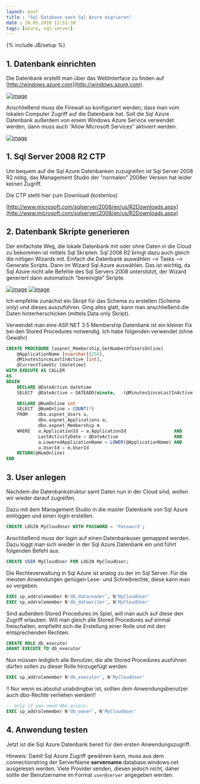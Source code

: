 ```yaml
---
layout: post
title : "Sql Database nach Sql Azure migrieren"
date : 28.05.2010 11:51:39
tags: [azure, sql-server]
---
```

{% include JB/setup %}

## 1. Datenbank einrichten

Die Datenbank erstellt man über das WebInterface zu finden auf [http://windows.azure.com](http://windows.azure.com).

[![image](http://www.vb-magazin.de/forums/blogs/janm/image_thumb_7DC72601.png "image")](http://www.vb-magazin.de/forums/blogs/janm/image_27F6D3EA.png) 

Anschließend muss die Firewall so konfiguriert werden, dass man vom lokalen Computer Zugriff auf die Datenbank hat. Soll die Sql Azure Datenbank außerdem von einem Windows Azure Service verwendet werden, dann muss auch “Allow Microsoft Services” aktiviert werden.

[![image](http://www.vb-magazin.de/forums/blogs/janm/image_thumb_69CD936B.png "image")](http://www.vb-magazin.de/forums/blogs/janm/image_31FB4F48.png) 

## 1. Sql Server 2008 R2 CTP

Um bequem auf die Sql Azure Datenbanken zuzugreifen ist Sql Server 2008 R2 nötig, das Management Studio der “normalen” 2008er Version hat leider keinen Zugriff.

Die CTP steht hier zum Download (kostenlos)

[http://www.microsoft.com/sqlserver/2008/en/us/R2Downloads.aspx](http://www.microsoft.com/sqlserver/2008/en/us/R2Downloads.aspx)

## 2. Datenbank Skripte generieren

Der einfachste Weg, die lokale Datenbank mit oder ohne Daten in die Cloud zu bekommen ist mittels Sql Skripten. Sql 2008 R2 bringt dazu auch gleich die nötigen Wizards mit. Einfach die Datenbank auswählen –> Tasks –> Generate Scripts. Dann im Wizard Sql Azure auswählen. Das ist wichtig, da Sql Azure nicht alle Befehle des Sql Servers 2008 unterstützt, der Wizard generiert dann automatisch “bereinigte” Skripte.

[![image](http://www.vb-magazin.de/forums/blogs/janm/image_thumb_3F9DE583.png "image")](http://www.vb-magazin.de/forums/blogs/janm/image_1B590101.png) [![image](http://www.vb-magazin.de/forums/blogs/janm/image_thumb_04D63CAD.png "image")](http://www.vb-magazin.de/forums/blogs/janm/image_5EE08C56.png) 

Ich empfehle zunächst ein Skript für das Schema zu erstellen (Schema only) und dieses auszuführen. Ging alles glatt, kann man anschließend die Daten hinterherschicken (mittels Data only Skript).

Verwendet man eine ASP.NET 3.5 Membership Datenbank ist ein kleiner Fix bei den Stored Procedures notwendig. Ich habe folgenden verwendet (ohne Gewähr)

````sql
CREATE PROCEDURE [aspnet_Membership_GetNumberOfUsersOnline]   
    @ApplicationName [nvarchar](256),   
    @MinutesSinceLastInActive [int],   
    @CurrentTimeUtc [datetime]   
WITH EXECUTE AS CALLER   
AS   
BEGIN   
    DECLARE @DateActive datetime   
    SELECT  @DateActive = DATEADD(minute,  -(@MinutesSinceLastInActive), @CurrentTimeUtc) 

    DECLARE @NumOnline int   
    SELECT  @NumOnline = COUNT(*)   
    FROM    dbo.aspnet_Users u,   
            dbo.aspnet_Applications a,   
            dbo.aspnet_Membership m   
    WHERE   u.ApplicationId = a.ApplicationId                  AND   
            LastActivityDate > @DateActive                     AND   
            a.LoweredApplicationName = LOWER(@ApplicationName) AND   
            u.UserId = m.UserId   
    RETURN(@NumOnline)   
END
````

## 3. User anlegen

Nachdem die Datenbankstruktur samt Daten nun in der Cloud sind, wollen wir wieder darauf zugreifen.

Dazu mit dem Management Studio in die master Datenbank von Sql Azure einloggen und einen login erstellen.

````sql
CREATE LOGIN MyCloudUser WITH PASSWORD = 'Password';
````

Anschließend muss der login auf einen Datenbankuser gemapped werden. Dazu loggt man sich wieder in der Sql Azure Datenbank ein und führt folgenden Befehl aus.

````sql
CREATE USER MyCloudUser FOR LOGIN MyCloudUser;
````

Die Rechteverwaltung in Sql Azure ist analog zu der im Sql Server. Für die meisten Anwendungen genügen Lese- und Schreibrechte, diese kann man so vergeben.

````sql
EXEC sp_addrolemember N'db_datareader', N'MyCloudUser'
EXEC sp_addrolemember N'db_datawriter', N'MyCloudUser'
````

Sind außerdem Stored Procedures im Spiel, will man auch auf diese den Zugriff erlauben. Will man gleich alle Stored Procedures auf einmal freischalten, empfielht sich die Erstellung einer Rolle und mit den entsprechenden Rechten.

````sql
CREATE ROLE db_executor   
GRANT EXECUTE TO db_executor
````

Nun müssen lediglich alle Benutzer, die alle Stored Procedures ausführen dürfen sollen zu dieser Rolle hinzugefügt werden

````sql
EXEC sp_addrolemember N'db_executor', N'MyCloudUser'
````

!! Nur wenn es absolut unabdingbar ist, sollten dem Anwendungsbenutzer auch dbo-Rechte verliehen werden!!

````sql
-- only if you need dbo access:
EXEC sp_addrolemember N'db_owner', N'MyCloudUser'
````

## 4. Anwendung testen

Jetzt ist die Sql Azure Datenbank bereit für den ersten Anwendungszugriff.

Hinweis: Damit Sql Azure Zugriff gewähren kann, muss aus dem connectionstring der ServerName **servername**.database.windows.net ausgelesen werden. Viele Provider senden, diesen jedoch nicht, daher sollte der Benutzername im Format `user@server` angegeben werden.
